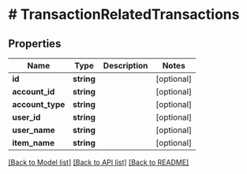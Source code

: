 # # TransactionRelatedTransactions

## Properties

Name | Type | Description | Notes
------------ | ------------- | ------------- | -------------
**id** | **string** |  | [optional]
**account_id** | **string** |  | [optional]
**account_type** | **string** |  | [optional]
**user_id** | **string** |  | [optional]
**user_name** | **string** |  | [optional]
**item_name** | **string** |  | [optional]

[[Back to Model list]](../../README.md#models) [[Back to API list]](../../README.md#endpoints) [[Back to README]](../../README.md)
